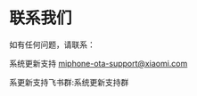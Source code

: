 # 联系我们

如有任何问题，请联系：

系统更新支持 [miphone-ota-support@xiaomi.com](mailto:miphone-ota-support@xiaomi.com)

系更新支持飞书群:系统更新支持群

